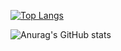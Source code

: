 <!-- ![BacRR](https://mir-s3-cdn-cf.behance.net/project_modules/max_1200/4ff07986208593.5d9a654e92f36.gif) -->

[![Top Langs](https://github-readme-stats.vercel.app/api/top-langs/?username=ndbac&layout=compact&theme=cobalt)](https://github.com/ndbac)

![Anurag's GitHub stats](https://github-readme-stats.vercel.app/api?username=ndbac&show_icons=true&theme=cobalt)
